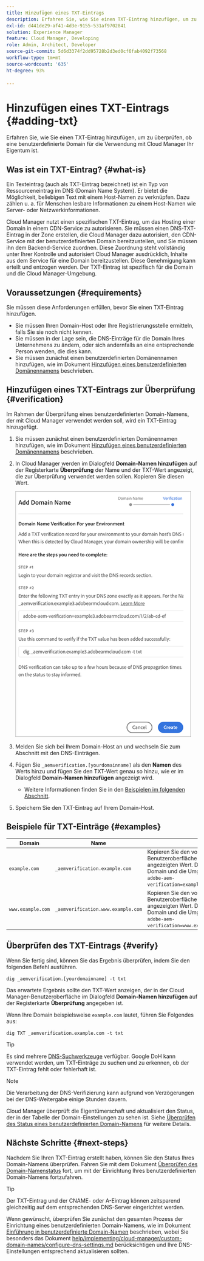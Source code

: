```yaml
---
title: Hinzufügen eines TXT-Eintrags
description: Erfahren Sie, wie Sie einen TXT-Eintrag hinzufügen, um zu überprüfen, ob eine benutzerdefinierte Domain für die Verwendung mit Cloud Manager Ihr Eigentum ist.
exl-id: d441de29-af41-4d3e-9155-531af9702841
solution: Experience Manager
feature: Cloud Manager, Developing
role: Admin, Architect, Developer
source-git-commit: 5d6d3374f2dd95728b2d3ed0cf6fab4092f73568
workflow-type: tm+mt
source-wordcount: '635'
ht-degree: 93%

---
```



# Hinzufügen eines TXT-Eintrags {#adding-txt}

Erfahren Sie, wie Sie einen TXT-Eintrag hinzufügen, um zu überprüfen, ob eine benutzerdefinierte Domain für die Verwendung mit Cloud Manager Ihr Eigentum ist.

## Was ist ein TXT-Eintrag? {#what-is}

Ein Texteintrag (auch als TXT-Eintrag bezeichnet) ist ein Typ von Ressourceneintrag im DNS (Domain Name System). Er bietet die Möglichkeit, beliebigen Text mit einem Host-Namen zu verknüpfen. Dazu zählen u. a. für Menschen lesbare Informationen zu einem Host-Namen wie Server- oder Netzwerkinformationen.

Cloud Manager nutzt einen spezifischen TXT-Eintrag, um das Hosting einer Domain in einem CDN-Service zu autorisieren. Sie müssen einen DNS-TXT-Eintrag in der Zone erstellen, die Cloud Manager dazu autorisiert, den CDN-Service mit der benutzerdefinierten Domain bereitzustellen, und Sie müssen ihn dem Backend-Service zuordnen. Diese Zuordnung steht vollständig unter Ihrer Kontrolle und autorisiert Cloud Manager ausdrücklich, Inhalte aus dem Service für eine Domain bereitzustellen. Diese Genehmigung kann erteilt und entzogen werden. Der TXT-Eintrag ist spezifisch für die Domain und die Cloud Manager-Umgebung.

## Voraussetzungen {#requirements}

Sie müssen diese Anforderungen erfüllen, bevor Sie einen TXT-Eintrag hinzufügen.

* Sie müssen Ihren Domain-Host oder Ihre Registrierungsstelle ermitteln, falls Sie sie noch nicht kennen.
* Sie müssen in der Lage sein, die DNS-Einträge für die Domain Ihres Unternehmens zu ändern, oder sich andernfalls an eine entsprechende Person wenden, die dies kann.
* Sie müssen zunächst einen benutzerdefinierten Domänennamen hinzufügen, wie im Dokument [Hinzufügen eines benutzerdefinierten Domänennamens](/help/implementing/cloud-manager/custom-domain-names/add-custom-domain-name.md) beschrieben.

## Hinzufügen eines TXT-Eintrags zur Überprüfung {#verification}

Im Rahmen der Überprüfung eines benutzerdefinierten Domain-Namens, der mit Cloud Manager verwendet werden soll, wird ein TXT-Eintrag hinzugefügt.

1. Sie müssen zunächst einen benutzerdefinierten Domänennamen hinzufügen, wie im Dokument [Hinzufügen eines benutzerdefinierten Domänennamens](/help/implementing/cloud-manager/custom-domain-names/add-custom-domain-name.md) beschrieben.

1. In Cloud Manager werden im Dialogfeld **Domain-Namen hinzufügen** auf der Registerkarte **Überprüfung** der Name und der TXT-Wert angezeigt, die zur Überprüfung verwendet werden sollen. Kopieren Sie diesen Wert.

   ![Verifizierung des Domain-Namens](/help/implementing/cloud-manager/assets/cdn/cdn-create6.png)

1. Melden Sie sich bei Ihrem Domain-Host an und wechseln Sie zum Abschnitt mit den DNS-Einträgen.

1. Fügen Sie `_aemverification.[yourdomainname]` als den **Namen** des Werts hinzu und fügen Sie den TXT-Wert genau so hinzu, wie er im Dialogfeld **Domain-Namen hinzufügen** angezeigt wird.

   * Weitere Informationen finden Sie in den [Beispielen im folgenden Abschnitt](#examples).

1. Speichern Sie den TXT-Eintrag auf Ihrem Domain-Host.

## Beispiele für TXT-Einträge {#examples}

| Domain | Name | TXT-Wert |
|--- |--- |---|
| `example.com` | `_aemverification.example.com` | Kopieren Sie den vollständigen in der Benutzeroberfläche von Cloud Manager angezeigten Wert. Dieser ist spezifisch für die Domain und die Umgebung. Beispiel:<br>`adobe-aem-verification=example.com/[program]/[env]/..*` |
| `www.example.com` | `_aemverification.www.example.com` | Kopieren Sie den vollständigen in der Benutzeroberfläche von Cloud Manager angezeigten Wert. Dieser ist spezifisch für die Domain und die Umgebung. Beispiel:<br>`adobe-aem-verification=www.example.com/[program]/[env]/..*` |

## Überprüfen des TXT-Eintrags {#verify}

Wenn Sie fertig sind, können Sie das Ergebnis überprüfen, indem Sie den folgenden Befehl ausführen.

```shell
dig _aemverification.[yourdomainname] -t txt
```

Das erwartete Ergebnis sollte den TXT-Wert anzeigen, der in der Cloud Manager-Benutzeroberfläche im Dialogfeld **Domain-Namen hinzufügen** auf der Registerkarte **Überprüfung** angegeben ist.

Wenn Ihre Domain beispielsweise `example.com` lautet, führen Sie Folgendes aus:

```shell
dig TXT _aemverification.example.com -t txt
```

>[!TIP]
>
>Es sind mehrere [DNS-Suchwerkzeuge](https://www.ultratools.com/tools/dnsLookup) verfügbar. Google DoH kann verwendet werden, um TXT-Einträge zu suchen und zu erkennen, ob der TXT-Eintrag fehlt oder fehlerhaft ist.

>[!NOTE]
>
>Die Verarbeitung der DNS-Verifizierung kann aufgrund von Verzögerungen bei der DNS-Weitergabe einige Stunden dauern.
>
>Cloud Manager überprüft die Eigentümerschaft und aktualisiert den Status, der in der Tabelle der Domain-Einstellungen zu sehen ist. Siehe [Überprüfen des Status eines benutzerdefinierten Domain-Namens](/help/implementing/cloud-manager/custom-domain-names/check-domain-name-status.md) für weitere Details.

## Nächste Schritte {#next-steps}

Nachdem Sie Ihren TXT-Eintrag erstellt haben, können Sie den Status Ihres Domain-Namens überprüfen. Fahren Sie mit dem Dokument [Überprüfen des Domain-Namenstatus](/help/implementing/cloud-manager/custom-domain-names/check-domain-name-status.md) fort, um mit der Einrichtung Ihres benutzerdefinierten Domain-Namens fortzufahren.

>[!TIP]
>
>Der TXT-Eintrag und der CNAME- oder A-Eintrag können zeitsparend gleichzeitig auf dem entsprechenden DNS-Server eingerichtet werden.
>
>Wenn gewünscht, überprüfen Sie zunächst den gesamten Prozess der Einrichtung eines benutzerdefinierten Domain-Namens, wie im Dokument [Einführung in benutzerdefinierte Domain-Namen](/help/implementing/cloud-manager/custom-domain-names/introduction.md) beschrieben, wobei Sie besonders das Dokument [help/implementing/cloud-manager/custom-domain-names/configure-dns-settings.md](/help/implementing/cloud-manager/custom-domain-names/configure-dns-settings.md) berücksichtigen und Ihre DNS-Einstellungen entsprechend aktualisieren sollten.